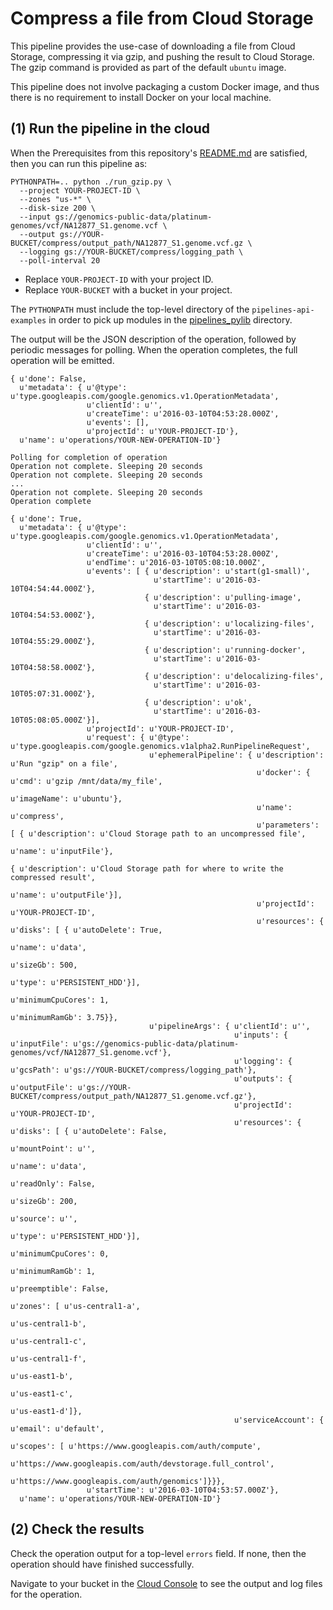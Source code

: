 # Compress a file from Cloud Storage

This pipeline provides the use-case of downloading a file from Cloud Storage,
compressing it via gzip, and pushing the result to Cloud Storage.
The gzip command is provided as part of the default `ubuntu` image.

This pipeline does not involve packaging a custom Docker image, and
thus there is no requirement to install Docker on your local machine.

## (1) Run the pipeline in the cloud

When the Prerequisites from this repository's [README.md](../README.md)
are satisfied, then you can run this pipeline as:

```
PYTHONPATH=.. python ./run_gzip.py \
  --project YOUR-PROJECT-ID \
  --zones "us-*" \
  --disk-size 200 \
  --input gs://genomics-public-data/platinum-genomes/vcf/NA12877_S1.genome.vcf \
  --output gs://YOUR-BUCKET/compress/output_path/NA12877_S1.genome.vcf.gz \
  --logging gs://YOUR-BUCKET/compress/logging_path \
  --poll-interval 20
```

* Replace `YOUR-PROJECT-ID` with your project ID.
* Replace `YOUR-BUCKET` with a bucket in your project.

The `PYTHONPATH` must include the top-level directory of the
`pipelines-api-examples` in order to pick up modules in the
[pipelines_pylib](../pipelines_pylib) directory.

The output will be the JSON description of the operation, followed by periodic
messages for polling. When the operation completes, the full operation will
be emitted.
```
{ u'done': False,
  u'metadata': { u'@type': u'type.googleapis.com/google.genomics.v1.OperationMetadata',
                 u'clientId': u'',
                 u'createTime': u'2016-03-10T04:53:28.000Z',
                 u'events': [],
                 u'projectId': u'YOUR-PROJECT-ID'},
  u'name': u'operations/YOUR-NEW-OPERATION-ID'}

Polling for completion of operation
Operation not complete. Sleeping 20 seconds
Operation not complete. Sleeping 20 seconds
...
Operation not complete. Sleeping 20 seconds
Operation complete

{ u'done': True,
  u'metadata': { u'@type': u'type.googleapis.com/google.genomics.v1.OperationMetadata',
                 u'clientId': u'',
                 u'createTime': u'2016-03-10T04:53:28.000Z',
                 u'endTime': u'2016-03-10T05:08:10.000Z',
                 u'events': [ { u'description': u'start(g1-small)',
                                u'startTime': u'2016-03-10T04:54:44.000Z'},
                              { u'description': u'pulling-image',
                                u'startTime': u'2016-03-10T04:54:53.000Z'},
                              { u'description': u'localizing-files',
                                u'startTime': u'2016-03-10T04:55:29.000Z'},
                              { u'description': u'running-docker',
                                u'startTime': u'2016-03-10T04:58:58.000Z'},
                              { u'description': u'delocalizing-files',
                                u'startTime': u'2016-03-10T05:07:31.000Z'},
                              { u'description': u'ok',
                                u'startTime': u'2016-03-10T05:08:05.000Z'}],
                 u'projectId': u'YOUR-PROJECT-ID',
                 u'request': { u'@type': u'type.googleapis.com/google.genomics.v1alpha2.RunPipelineRequest',
                               u'ephemeralPipeline': { u'description': u'Run "gzip" on a file',
                                                       u'docker': { u'cmd': u'gzip /mnt/data/my_file',
                                                                    u'imageName': u'ubuntu'},
                                                       u'name': u'compress',
                                                       u'parameters': [ { u'description': u'Cloud Storage path to an uncompressed file',
                                                                          u'name': u'inputFile'},
                                                                        { u'description': u'Cloud Storage path for where to write the compressed result',
                                                                          u'name': u'outputFile'}],
                                                       u'projectId': u'YOUR-PROJECT-ID',
                                                       u'resources': { u'disks': [ { u'autoDelete': True,
                                                                                     u'name': u'data',
                                                                                     u'sizeGb': 500,
                                                                                     u'type': u'PERSISTENT_HDD'}],
                                                                       u'minimumCpuCores': 1,
                                                                       u'minimumRamGb': 3.75}},
                               u'pipelineArgs': { u'clientId': u'',
                                                  u'inputs': { u'inputFile': u'gs://genomics-public-data/platinum-genomes/vcf/NA12877_S1.genome.vcf'},
                                                  u'logging': { u'gcsPath': u'gs://YOUR-BUCKET/compress/logging_path'},
                                                  u'outputs': { u'outputFile': u'gs://YOUR-BUCKET/compress/output_path/NA12877_S1.genome.vcf.gz'},
                                                  u'projectId': u'YOUR-PROJECT-ID',
                                                  u'resources': { u'disks': [ { u'autoDelete': False,
                                                                                u'mountPoint': u'',
                                                                                u'name': u'data',
                                                                                u'readOnly': False,
                                                                                u'sizeGb': 200,
                                                                                u'source': u'',
                                                                                u'type': u'PERSISTENT_HDD'}],
                                                                  u'minimumCpuCores': 0,
                                                                  u'minimumRamGb': 1,
                                                                  u'preemptible': False,
                                                                  u'zones': [ u'us-central1-a',
                                                                              u'us-central1-b',
                                                                              u'us-central1-c',
                                                                              u'us-central1-f',
                                                                              u'us-east1-b',
                                                                              u'us-east1-c',
                                                                              u'us-east1-d']},
                                                  u'serviceAccount': { u'email': u'default',
                                                                       u'scopes': [ u'https://www.googleapis.com/auth/compute',
                                                                                    u'https://www.googleapis.com/auth/devstorage.full_control',
                                                                                    u'https://www.googleapis.com/auth/genomics']}}},
                 u'startTime': u'2016-03-10T04:53:57.000Z'},
  u'name': u'operations/YOUR-NEW-OPERATION-ID'}

```

## (2) Check the results

Check the operation output for a top-level `errors` field.
If none, then the operation should have finished successfully.

Navigate to your bucket in the
[Cloud Console](https://console.cloud.google.com/project/_/storage)
to see the output and log files for the operation.
